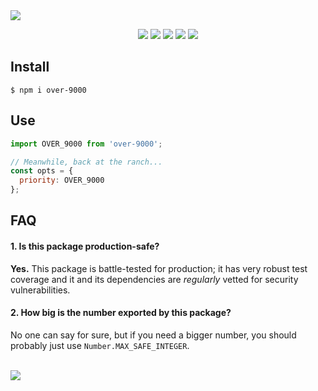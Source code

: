 <a href="#top" id="top">
  <img src="https://user-images.githubusercontent.com/441546/102338281-7e0e6580-3f48-11eb-9ebd-c616d46b7daf.png" style="max-width: 100%">
</a>
<p align="center">
  <a href="https://www.npmjs.com/package/over-9000"><img src="https://img.shields.io/npm/v/over-9000.svg?style=flat-square"></a>
  <a href="https://github.com/darkobits/over-9000/actions?query=workflow%3ACI"><img src="https://img.shields.io/github/workflow/status/darkobits/over-9000/CI/master?style=flat-square"></a>
  <a href="https://app.codecov.io/gh/darkobits/over-9000/branch/master"><img src="https://img.shields.io/codecov/c/github/darkobits/over-9000/master?style=flat-square"></a>
  <a href="https://david-dm.org/darkobits/over-9000"><img src="https://img.shields.io/david/darkobits/over-9000.svg?style=flat-square"></a>
  <a href="https://github.com/conventional-changelog/standard-version"><img src="https://img.shields.io/badge/conventional%20commits-1.0.0-027dc6.svg?style=flat-square"></a>
</p>

## Install

```
$ npm i over-9000
```

## Use

```js
import OVER_9000 from 'over-9000';

// Meanwhile, back at the ranch...
const opts = {
  priority: OVER_9000
};
```

## FAQ

#### 1. Is this package production-safe?

**Yes.** This package is battle-tested for production; it has very robust test coverage and it and its dependencies are _regularly_ vetted for security vulnerabilities.

#### 2. How big is the number exported by this package?

No one can say for sure, but if you need a bigger number, you should probably just use `Number.MAX_SAFE_INTEGER`.

<br />
<a href="#top">
  <img src="https://user-images.githubusercontent.com/441546/102322726-5e6d4200-3f34-11eb-89f2-c31624ab7488.png" style="max-width: 100%;">
</a>
